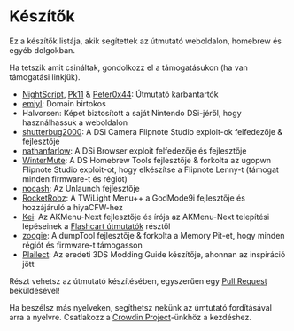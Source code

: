 # Készítők

Ez a készítők listája, akik segítettek az útmutató weboldalon, homebrew és egyéb dolgokban.

Ha tetszik amit csináltak, gondolkozz el a támogatásukon (ha van támogatási linkjük).

- [NightScript](https://nightscript370.github.io/), [Pk11](https://pk11.us/) & [Peter0x44](https://github.com/Peter0x44): Útmutató karbantartók
- [emiyl](https://emiyl.com/paypal): Domain birtokos
- Halvorsen: Képet biztosított a saját Nintendo DSi-jéről, hogy használhassuk a weboldalon
- [shutterbug2000](https://paypal.me/projectkaeru): A DSi Camera Flipnote Studio exploit-ok felfedezője & fejlesztője
- [nathanfarlow](https://github.com/nathanfarlow): A DSi Browser exploit felfedezője és fejlesztője
- [WinterMute](https://devkitpro.org/support-devkitpro): A DS Homebrew Tools fejlesztője & forkolta az ugopwn Flipnote Studio exploit-ot, hogy elkészítse a Flipnote Lenny-t (támogat minden firmware-t és régiót)
- [nocash](http://problemkaputt.de/donate.htm): Az Unlaunch fejlesztője
- [RocketRobz](https://github.com/RocketRobz): A TWiLight Menu++ a GodMode9i fejlesztője és hozzájáruló a hiyaCFW-hez
- [Kei](https://github.com/coderkei): Az AKMenu-Next fejlesztője és írója az AKMenu-Next telepítési lépéseinek a [Flashcart útmutatók](https://sanrax.github.io/flashcart-guides/tutorials/akmenu-next/#__tabbed_1_2) résztől
- [zoogie](https://github.com/zoogie): A dumpTool fejlesztője & forkolta a Memory Pit-et, hogy minden régiót és firmware-t támogasson
- [Plailect](https://github.com/Plailect): Az eredeti 3DS Modding Guide készítője, ahonnan az inspiráció jött

Részt vehetsz az útmutató készítésében, egyszerűen egy [Pull Request](https://github.com/cfw-guide/dsi.cfw.guide/) beküldésével!

Ha beszélsz más nyelveken, segíthetsz nekünk az úmtutató fordításával arra a nyelvre. Csatlakozz a [Crowdin Project](https://crowdin.com/project/dsi-guide)-ünkhöz a kezdéshez.

